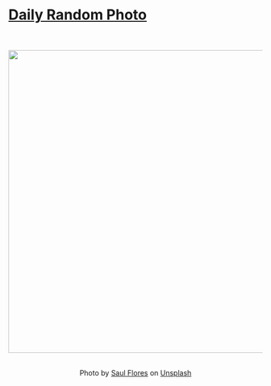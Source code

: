 # [Daily Random Photo](https://www.dailyrandomphoto.com/)

<div align="center">
  <br>
  <br>
  <a href="https://www.dailyrandomphoto.com/p/2021/2021-11-20/"><img src="https://images.unsplash.com/photo-1545869732-a160576bdfca?crop=entropy&cs=tinysrgb&fit=max&fm=jpg&ixid=Mnw3NzUwOHwwfDF8cmFuZG9tfHx8fHx8fHx8MTYzNzM2NzQ4MQ&ixlib=rb-1.2.1&q=80&w=1080" width="600px"></a>
  <br>
  <br>
  <p class="has-text-grey">Photo by <a href="https://unsplash.com/@itsmesaul?utm_source=Daily%20Random%20Photo&amp;utm_medium=referral" target="_blank" rel="noopener noreferrer">Saul Flores</a> on <a href="https://unsplash.com/photos/Qk5Jnmf3MXI?utm_source=Daily%20Random%20Photo&amp;utm_medium=referral" target="_blank" rel="noopener noreferrer">Unsplash</a></p>
</div>
